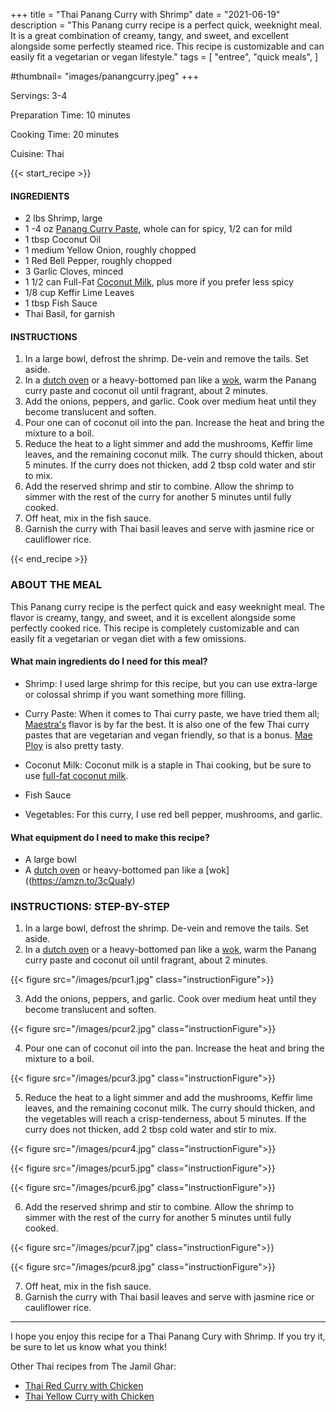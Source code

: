 +++
title = "Thai Panang Curry with Shrimp"
date = "2021-06-19"
description = "This Panang curry recipe is a perfect quick, weeknight meal. It is a great combination of creamy, tangy, and sweet, and excellent alongside some perfectly steamed rice. This recipe is customizable and can easily fit a vegetarian or vegan lifestyle."
tags = [
    "entree",
    "quick meals",
]

#thumbnail= "images/panangcurry.jpeg"
+++

Servings: 3-4 <!--more-->

Preparation Time: 10 minutes 

Cooking Time: 20 minutes 

Cuisine: Thai 

{{< start_recipe >}}

#### INGREDIENTS 

* 2 lbs Shrimp, large 
* 1 -4 oz [Panang Curry Paste](https://amzn.to/3wLObSf), whole can for spicy, 1/2 can for mild
* 1 tbsp Coconut Oil
* 1 medium Yellow Onion, roughly chopped
* 1 Red Bell Pepper, roughly chopped 
* 3 Garlic Cloves, minced
* 1 1/2 can Full-Fat [Coconut Milk](https://amzn.to/3hRQ6OY), plus more if you prefer less spicy
* 1/8 cup Keffir Lime Leaves 
* 1 tbsp Fish Sauce
* Thai Basil, for garnish

#### INSTRUCTIONS

1. In a large bowl, defrost the shrimp. De-vein and remove the tails. Set aside. 
2. In a [dutch oven](https://amzn.to/2UeXCLz) or a heavy-bottomed pan like a [wok](https://amzn.to/3cQualy), warm the Panang curry paste and coconut oil until fragrant, about 2 minutes.
3. Add the onions, peppers, and garlic. Cook over medium heat until they become translucent and soften. 
4. Pour one can of coconut oil into the pan. Increase the heat and bring the mixture to a boil. 
5. Reduce the heat to a light simmer and add the mushrooms, Keffir lime leaves, and the remaining coconut milk. The curry should thicken, about 5 minutes. If the curry does not thicken, add 2 tbsp cold water and stir to mix. 
6. Add the reserved shrimp and stir to combine. Allow the shrimp to simmer with the rest of the curry for another 5 minutes until fully cooked. 
7. Off heat, mix in the fish sauce. 
8. Garnish the curry with Thai basil leaves and serve with jasmine rice or cauliflower rice.

{{< end_recipe >}}

### ABOUT THE MEAL 

This Panang curry recipe is the perfect quick and easy weeknight meal. The flavor is creamy, tangy, and sweet, and it is excellent alongside some perfectly cooked rice. This recipe is completely customizable and can easily fit a vegetarian or vegan diet with a few omissions.

#### What main ingredients do I need for this meal?

* Shrimp: I used large shrimp for this recipe, but you can use extra-large or colossal shrimp if you want something more filling. 

* Curry Paste: When it comes to Thai curry paste, we have tried them all; [Maestra's](https://amzn.to/35DP0AQ) flavor is by far the best. It is also one of the few Thai curry pastes that are vegetarian and vegan friendly, so that is a bonus. [Mae Ploy](https://amzn.to/3gH85bv) is also pretty tasty. 

* Coconut Milk: Coconut milk is a staple in Thai cooking, but be sure to use [full-fat coconut milk](https://amzn.to/3hRQ6OY). 

* Fish Sauce

* Vegetables: For this curry, I use red bell pepper, mushrooms, and garlic. 

#### What equipment do I need to make this recipe?

* A large bowl
* A [dutch oven](https://amzn.to/2UeXCLz) or heavy-bottomed pan like a [wok]((https://amzn.to/3cQualy) 

### INSTRUCTIONS: STEP-BY-STEP 

1. In a large bowl, defrost the shrimp. De-vein and remove the tails. Set aside. 
2. In a [dutch oven](https://amzn.to/2UeXCLz) or a heavy-bottomed pan like a [wok](https://amzn.to/3cQualy), warm the Panang curry paste and coconut oil until fragrant, about 2 minutes.

{{< figure src="/images/pcur1.jpg" class="instructionFigure">}}

3. Add the onions, peppers, and garlic. Cook over medium heat until they become translucent and soften. 

{{< figure src="/images/pcur2.jpg" class="instructionFigure">}}

4. Pour one can of coconut oil into the pan. Increase the heat and bring the mixture to a boil. 

{{< figure src="/images/pcur3.jpg" class="instructionFigure">}}

5. Reduce the heat to a light simmer and add the mushrooms, Keffir lime leaves, and the remaining coconut milk. The curry should thicken, and the vegetables will reach a crisp-tenderness, about 5 minutes. If the curry does not thicken, add 2 tbsp cold water and stir to mix. 

{{< figure src="/images/pcur4.jpg" class="instructionFigure">}}

{{< figure src="/images/pcur5.jpg" class="instructionFigure">}}

{{< figure src="/images/pcur6.jpg" class="instructionFigure">}}

6. Add the reserved shrimp and stir to combine. Allow the shrimp to simmer with the rest of the curry for another 5 minutes until fully cooked. 

{{< figure src="/images/pcur7.jpg" class="instructionFigure">}}

{{< figure src="/images/pcur8.jpg" class="instructionFigure">}}

7. Off heat, mix in the fish sauce. 
8. Garnish the curry with Thai basil leaves and serve with jasmine rice or cauliflower rice.

---- 

I hope you enjoy this recipe for a Thai Panang Cury with Shrimp. If you try it, be sure to let us know what you think!

Other Thai recipes from The Jamil Ghar:

* [Thai Red Curry with Chicken](https://www.jamilghar.com/recipe/thai_red_curry/)
* [Thai Yellow Curry with Chicken](https://www.jamilghar.com/recipe/yellow_thai_curry/)
